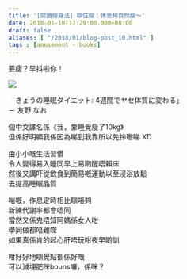 ```yaml
---
title: '[閱讀瘦身法] 瞓住瘦：休息夠自然瘦～'
date: 2018-01-10T12:29:00.000+08:00
draft: false
aliases: [ "/2018/01/blog-post_10.html" ]
tags : [amusement - books]
---
```


要瘦？早抖啦你！  

![](/images/naotomono.jpg)

「きょうの睡眠ダイエット: 4週間でヤセ体質に変わる」  
－ 友野 なお  
  
個中文譯名係《我，靠睡覺瘦了10kg》  
但係好明顯我係因為睇到我靠所以先拎嚟睇 XD  
  
由小小嘅生活習慣  
令人變得易入睡同早上易啲醒唔賴床  
然後又講吓從飲食到簡易嘅運動以至浸浴放鬆  
去提高睡眠品質  
  
啱嘅，作息定時相比瞓唔夠  
新陳代謝率都會唔同  
當然又係鬼唔知阿媽係女人咁  
學同做都唔難㗎  
如果真係肯的起心肝唔玩咁夜早啲訓  
  
咁好好地瞓覺點都係好嘅  
可以減埋肥咪bouns囉，係咪？
